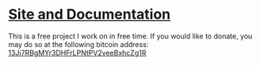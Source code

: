 [Site and Documentation](http://galts-gulch.github.io/avarice/)
===============================================================

This is a free project I work on in free time. If you would like to
donate, you may do so at the following bitcoin address:
[13Ji7RBgMYr3DHFrLPNtPV2veeBxhcZg1R](bitcoin://13Ji7RBgMYr3DHFrLPNtPV2veeBxhcZg1R)
